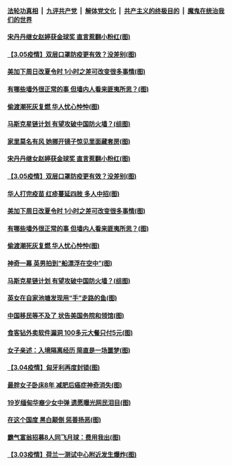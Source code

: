 

####  [法轮功真相](../../../../basic/blob/master/README.md?t=03061530) &nbsp;|&nbsp; [九评共产党](../../../../9ping.md/blob/master/README.md?t=03061530) &nbsp;|&nbsp; [解体党文化](../../../../jtdwh.md/blob/master/README.md?t=03061530)  &nbsp;|&nbsp; [共产主义的终极目的](../../../../gczydzjmd.md/blob/master/README.md?t=03061530) &nbsp;|&nbsp; [魔鬼在统治我们的世界](../../../../mgztzwmdsj.md/blob/master/README.md?t=03061530) 

#### [宋丹丹继女赵婷获金球奖 直言惹翻小粉红(图)](../pages/p3/964648.md?t=03061530) 

#### [【3.05疫情】双层口罩防疫更有效？没差别(图)](../pages/p3/964631.md?t=03061530) 

#### [美加下周日改夏令时 1小时之差可改变很多事情(图)](../pages/p3/964625.md?t=03061530) 

#### [有哪些墙外很正常的事 但墙内人看来匪夷所思？(图)](../pages/p3/964605.md?t=03061530) 

#### [偷渡潮死灰复燃 华人忧心忡忡(图)](../pages/p3/964589.md?t=03061530) 

#### [马斯克星链计划 有望攻破中国防火墙？(组图)](../pages/p3/964526.md?t=03061530) 

#### [家里莫名有风 她挪开镜子惊见里面藏套房(图)](../pages/p3/964669.md?t=03061530) 

#### [宋丹丹继女赵婷获金球奖 直言惹翻小粉红(图)](../pages/p3/964648.md?t=03061530) 

#### [【3.05疫情】双层口罩防疫更有效？没差别(图)](../pages/p3/964631.md?t=03061530) 

#### [华人打完疫苗 红疹蔓延四肢 多人中招(图)](../pages/p3/964610.md?t=03061530) 

#### [美加下周日改夏令时 1小时之差可改变很多事情(图)](../pages/p3/964625.md?t=03061530) 

#### [有哪些墙外很正常的事 但墙内人看来匪夷所思？(图)](../pages/p3/964605.md?t=03061530) 

#### [偷渡潮死灰复燃 华人忧心忡忡(图)](../pages/p3/964589.md?t=03061530) 

#### [神奇一幕 英男拍到“船漂浮在空中”(图)](../pages/p3/964565.md?t=03061530) 

#### [马斯克星链计划 有望攻破中国防火墙？(组图)](../pages/p3/964526.md?t=03061530) 

#### [英女在自家池塘发现用“手”走路的鱼(图)](../pages/p3/964533.md?t=03061530) 

#### [中国移民等不及了 状告美国务院和领馆(图)](../pages/p3/964528.md?t=03061530) 

#### [食客钻外卖软件漏洞 100多元大餐只付5元(图)](../pages/p3/964509.md?t=03061530) 

#### [女子亲述：入境隔离经历 简直是一场噩梦(图)](../pages/p3/964511.md?t=03061530) 

#### [【3.04疫情】匈牙利再度封锁(图)](../pages/p3/964507.md?t=03061530) 

#### [最胖女子卧床8年 减肥后癌症神奇消失(图)](../pages/p3/964497.md?t=03061530) 

#### [19岁缅甸华裔少女中弹 遗愿曝光网民泪目(图)](../pages/p3/964478.md?t=03061530) 


#### [在这个国度 黑白颠倒 惩善扬恶(图)](../pages/p3/964315.md?t=03061530) 

#### [霸气富翁招募8人同飞月球：费用我出(图)](../pages/p3/964403.md?t=03061530) 

#### [【3.03疫情】荷兰一测试中心附近发生爆炸(图)](../pages/p3/964400.md?t=03061530) 

